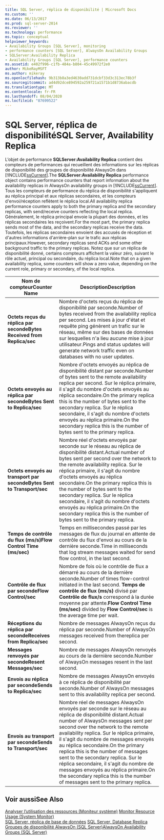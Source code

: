 ```yaml
---
title: SQL Server, réplica de disponibilité | Microsoft Docs
ms.custom: ''
ms.date: 06/13/2017
ms.prod: sql-server-2014
ms.reviewer: ''
ms.technology: performance
ms.topic: conceptual
helpviewer_keywords:
- Availability Groups [SQL Server], monitoring
- performance counters [SQL Server], AlwaysOn Availability Groups
- SQLServer:Availability Replica
- Availability Groups [SQL Server], performance counters
ms.assetid: e402f996-c1fb-484a-b804-45c49972f2e0
author: MikeRayMSFT
ms.author: mikeray
ms.openlocfilehash: 9b313b8a3ed4630add731dcbf33d3c313ec78b3f
ms.sourcegitcommit: ad4d92dce894592a259721a1571b1d8736abacdb
ms.translationtype: MT
ms.contentlocale: fr-FR
ms.lasthandoff: 08/04/2020
ms.locfileid: "87699522"
---
```

# <a name="sql-server-availability-replica"></a><span data-ttu-id="0eddf-102">SQL Server, réplica de disponibilité</span><span class="sxs-lookup"><span data-stu-id="0eddf-102">SQL Server, Availability Replica</span></span>
  <span data-ttu-id="0eddf-103">L’objet de performance **SQLServer:Availability Replica** contient des compteurs de performances qui recueillent des informations sur les réplicas de disponibilité des groupes de disponibilité AlwaysOn dans [!INCLUDE[ssCurrent](../../includes/sscurrent-md.md)].</span><span class="sxs-lookup"><span data-stu-id="0eddf-103">The **SQLServer:Availability Replica** performance object contains performance counters that report information about the availability replicas in AlwaysOn availability groups in [!INCLUDE[ssCurrent](../../includes/sscurrent-md.md)].</span></span> <span data-ttu-id="0eddf-104">Tous les compteurs de performance du réplica de disponibilité s'appliquent au réplica principal et aux réplicas secondaires, et les compteurs d'envoi/réception reflètent le réplica local.</span><span class="sxs-lookup"><span data-stu-id="0eddf-104">All availability replica performance counters apply to both the primary replica and the secondary replicas, with send/receive counters reflecting the local replica.</span></span> <span data-ttu-id="0eddf-105">Généralement, le réplica principal envoie la plupart des données, et les réplicas secondaires les reçoivent.</span><span class="sxs-lookup"><span data-stu-id="0eddf-105">For the most part, the primary replica sends most of the data, and the secondary replicas receive the data.</span></span> <span data-ttu-id="0eddf-106">Toutefois, les réplicas secondaires envoient des accusés de réception et d'autres informations d'arrière-plan sur le trafic aux réplicas principaux.</span><span class="sxs-lookup"><span data-stu-id="0eddf-106">However, secondary replicas send ACKs and some other background traffic to the primary replicas.</span></span> <span data-ttu-id="0eddf-107">Notez que sur un réplica de disponibilité donné, certains compteurs affichent la valeur zéro, suivant le rôle actuel, principal ou secondaire, du réplica local.</span><span class="sxs-lookup"><span data-stu-id="0eddf-107">Note that on a given availability replica, some counters will show a zero value, depending on the current role, primary or secondary, of the local replica.</span></span>  
  
|<span data-ttu-id="0eddf-108">Nom de compteur</span><span class="sxs-lookup"><span data-stu-id="0eddf-108">Counter Name</span></span>|<span data-ttu-id="0eddf-109">Description</span><span class="sxs-lookup"><span data-stu-id="0eddf-109">Description</span></span>|  
|------------------|-----------------|  
|<span data-ttu-id="0eddf-110">**Octets reçus du réplica par seconde**</span><span class="sxs-lookup"><span data-stu-id="0eddf-110">**Bytes Received from Replica/sec**</span></span>|<span data-ttu-id="0eddf-111">Nombre d'octets reçus du réplica de disponibilité par seconde.</span><span class="sxs-lookup"><span data-stu-id="0eddf-111">Number of bytes received from the availability replica per second.</span></span> <span data-ttu-id="0eddf-112">Les mises à jour d'état et requête ping génèrent un trafic sur le réseau, même sur des bases de données sur lesquelles n'a lieu aucune mise à jour utilisateur.</span><span class="sxs-lookup"><span data-stu-id="0eddf-112">Pings and status updates will generate network traffic even on databases with no user updates.</span></span>|  
|<span data-ttu-id="0eddf-113">**Octets envoyés au réplica par seconde**</span><span class="sxs-lookup"><span data-stu-id="0eddf-113">**Bytes Sent to Replica/sec**</span></span>|<span data-ttu-id="0eddf-114">Nombre d'octets envoyés au réplica de disponibilité distant par seconde.</span><span class="sxs-lookup"><span data-stu-id="0eddf-114">Number of bytes sent to the remote availability replica per second.</span></span> <span data-ttu-id="0eddf-115">Sur le réplica primaire, il s'agit du nombre d'octets envoyés au réplica secondaire.</span><span class="sxs-lookup"><span data-stu-id="0eddf-115">On the primary replica this is the number of bytes sent to the secondary replica.</span></span> <span data-ttu-id="0eddf-116">Sur le réplica secondaire, il s'agit du nombre d'octets envoyés au réplica primaire.</span><span class="sxs-lookup"><span data-stu-id="0eddf-116">On the secondary replica this is the number of bytes sent to the primary replica.</span></span>|  
|<span data-ttu-id="0eddf-117">**Octets envoyés au transport par seconde**</span><span class="sxs-lookup"><span data-stu-id="0eddf-117">**Bytes Sent to Transport/sec**</span></span>|<span data-ttu-id="0eddf-118">Nombre réel d'octets envoyés par seconde sur le réseau au réplica de disponibilité distant.</span><span class="sxs-lookup"><span data-stu-id="0eddf-118">Actual number of bytes sent per second over the network to the remote availability replica.</span></span> <span data-ttu-id="0eddf-119">Sur le réplica primaire, il s'agit du nombre d'octets envoyés au réplica secondaire.</span><span class="sxs-lookup"><span data-stu-id="0eddf-119">On the primary replica this is the number of bytes sent to the secondary replica.</span></span> <span data-ttu-id="0eddf-120">Sur le réplica secondaire, il s'agit du nombre d'octets envoyés au réplica primaire.</span><span class="sxs-lookup"><span data-stu-id="0eddf-120">On the secondary replica this is the number of bytes sent to the primary replica.</span></span>|  
|<span data-ttu-id="0eddf-121">**Temps de contrôle du flux (ms/s)**</span><span class="sxs-lookup"><span data-stu-id="0eddf-121">**Flow Control Time (ms/sec)**</span></span>|<span data-ttu-id="0eddf-122">Temps en millisecondes passé par les messages de flux du journal en attente de contrôle du flux d'envoi au cours de la dernière seconde.</span><span class="sxs-lookup"><span data-stu-id="0eddf-122">Time in milliseconds that log stream messages waited for send flow control, in the last second.</span></span>|  
|<span data-ttu-id="0eddf-123">**Contrôle de flux par seconde**</span><span class="sxs-lookup"><span data-stu-id="0eddf-123">**Flow Control/sec**</span></span>|<span data-ttu-id="0eddf-124">Nombre de fois où le contrôle de flux a démarré au cours de la dernière seconde.</span><span class="sxs-lookup"><span data-stu-id="0eddf-124">Number of times flow-control initiated in the last second.</span></span> <span data-ttu-id="0eddf-125">**Temps de contrôle de flux (ms/s)** divisé par **Contrôle de flux/s** correspond à la durée moyenne par attente.</span><span class="sxs-lookup"><span data-stu-id="0eddf-125">**Flow Control Time (ms/sec)** divided by **Flow Control/sec** is the average time per wait.</span></span>|  
|<span data-ttu-id="0eddf-126">**Réceptions du réplica par seconde**</span><span class="sxs-lookup"><span data-stu-id="0eddf-126">**Receives from Replica/sec**</span></span>|<span data-ttu-id="0eddf-127">Nombre de messages AlwaysOn reçus du réplica par seconde.</span><span class="sxs-lookup"><span data-stu-id="0eddf-127">Number of AlwaysOn messages received from thereplica per second.</span></span>|  
|<span data-ttu-id="0eddf-128">**Messages renvoyés par seconde**</span><span class="sxs-lookup"><span data-stu-id="0eddf-128">**Resent Messages/sec**</span></span>|<span data-ttu-id="0eddf-129">Nombre de messages AlwaysOn renvoyés au cours de la dernière seconde.</span><span class="sxs-lookup"><span data-stu-id="0eddf-129">Number of AlwaysOn messages resent in the last second.</span></span>|  
|<span data-ttu-id="0eddf-130">**Envois au réplica par seconde**</span><span class="sxs-lookup"><span data-stu-id="0eddf-130">**Sends to Replica/sec**</span></span>|<span data-ttu-id="0eddf-131">Nombre de messages AlwaysOn envoyés à ce réplica de disponibilité par seconde.</span><span class="sxs-lookup"><span data-stu-id="0eddf-131">Number of AlwaysOn messages sent to this availability replica per second.</span></span>|  
|<span data-ttu-id="0eddf-132">**Envois au transport par seconde**</span><span class="sxs-lookup"><span data-stu-id="0eddf-132">**Sends to Transport/sec**</span></span>|<span data-ttu-id="0eddf-133">Nombre réel de messages AlwaysOn envoyés par seconde sur le réseau au réplica de disponibilité distant.</span><span class="sxs-lookup"><span data-stu-id="0eddf-133">Actual number of AlwaysOn messages sent per second over the network to the remote availability replica.</span></span> <span data-ttu-id="0eddf-134">Sur le réplica primaire, il s'agit du nombre de messages envoyés au réplica secondaire.</span><span class="sxs-lookup"><span data-stu-id="0eddf-134">On the primary replica this is the number of messages sent to the secondary replica.</span></span> <span data-ttu-id="0eddf-135">Sur le réplica secondaire, il s'agit du nombre de messages envoyés au réplica primaire.</span><span class="sxs-lookup"><span data-stu-id="0eddf-135">On the secondary replica this is the number of messages sent to the primary replica.</span></span>|  
  
## <a name="see-also"></a><span data-ttu-id="0eddf-136">Voir aussi</span><span class="sxs-lookup"><span data-stu-id="0eddf-136">See Also</span></span>  
 <span data-ttu-id="0eddf-137">[Analyser l’utilisation des ressources &#40;Moniteur système&#41;](monitor-resource-usage-system-monitor.md) </span><span class="sxs-lookup"><span data-stu-id="0eddf-137">[Monitor Resource Usage &#40;System Monitor&#41;](monitor-resource-usage-system-monitor.md) </span></span>  
 <span data-ttu-id="0eddf-138">[SQL Server, réplica de base de données](sql-server-database-replica.md) </span><span class="sxs-lookup"><span data-stu-id="0eddf-138">[SQL Server, Database Replica](sql-server-database-replica.md) </span></span>  
 [<span data-ttu-id="0eddf-139">Groupes de disponibilité AlwaysOn (SQL Server)</span><span class="sxs-lookup"><span data-stu-id="0eddf-139">AlwaysOn Availability Groups (SQL Server)</span></span>](../../database-engine/availability-groups/windows/always-on-availability-groups-sql-server.md)  
  
  
